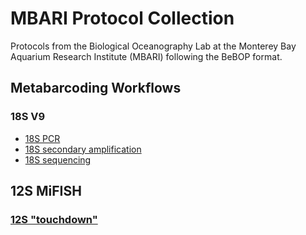 # MBARI Protocol Collection

Protocols from the Biological Oceanography Lab at the Monterey Bay Aquarium Research Institute (MBARI) following the BeBOP format.


## Metabarcoding Workflows

### 18S V9

- [18S PCR](protocol_18S_PCR.md)
- [18S secondary amplification](protocol_18S_secondary_amplification.md)
- [18S sequencing](protocol_18S_sequencing.md)

## 12S MiFISH

### [12S "touchdown"](protocol_12S_PCR_touchdown.md)
